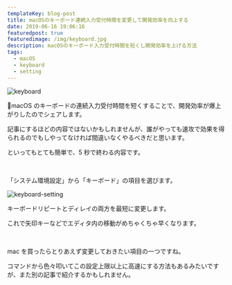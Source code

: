 ```yaml
---
templateKey: blog-post
title: macOSのキーボード連続入力受付時間を変更して開発効率を向上する
date: 2019-06-16 19:06:16
featuredpost: true
featuredimage: /img/keyboard.jpg
description: macOSのキーボード入力受付時間を短くし開発効率を上げる方法
tags:
  - macOS
  - keyboard
  - setting
---
```


![keyboard](/img/keyboard.jpg)

macOS のキーボードの連続入力受付時間を短くすることで、開発効率が爆上がりしたのでシェアします。

記事にするほどの内容ではないかもしれませんが、誰がやっても速攻で効果を得られるのでもしやってなければ間違いなくやるべきだと思います。

といってもとても簡単で、5 秒で終わる内容です。

<br>

「システム環境設定」から「キーボード」の項目を選びます。

![keyboard-setting](/img/keyboard-setting.jpg)

キーボードリピートとディレイの両方を最短に変更します。

これで矢印キーなどでエディタ内の移動がめちゃくちゃ早くなります。

<br>

mac を買ったらとりあえず変更しておきたい項目の一つですね。

コマンドから色々叩いてこの設定上限以上に高速にする方法もあるみたいですが、また別の記事で紹介するかもしれません。

